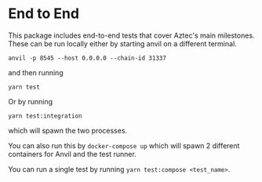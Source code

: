 # End to End

This package includes end-to-end tests that cover Aztec's main milestones.
These can be run locally either by starting anvil on a different terminal.

```
anvil -p 8545 --host 0.0.0.0 --chain-id 31337
```

and then running

```
yarn test
```

Or by running

```
yarn test:integration
```

which will spawn the two processes.

You can also run this by `docker-compose up` which will spawn 2 different containers for Anvil and the test runner.

You can run a single test by running `yarn test:compose <test_name>`.
